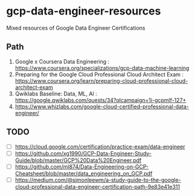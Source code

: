 # gcp-data-engineer-resources
Mixed resources of Google Data Engineer Certifications

## Path
1. Google x Coursera Data Engineering : https://www.coursera.org/specializations/gcp-data-machine-learning
1. Preparing for the Google Cloud Professional Cloud Architect Exam : https://www.coursera.org/learn/preparing-cloud-professional-cloud-architect-exam
1. Qwiklabs Baseline: Data, ML, AI : https://google.qwiklabs.com/quests/34?qlcampaign=1i-gcpmlf-127+
1. https://www.whizlabs.com/google-cloud-certified-professional-data-engineer/

## TODO
- [ ] https://cloud.google.com/certification/practice-exam/data-engineer
- [ ] https://github.com/xg1990/GCP-Data-Engineer-Study-Guide/blob/master/GCP%20Data%20Engineer.pdf
- [ ] https://github.com/ml874/Data-Engineering-on-GCP-Cheatsheet/blob/master/data_engineering_on_GCP.pdf
- [ ] https://medium.com/@simonleewm/a-study-guide-to-the-google-cloud-professional-data-engineer-certification-path-9e83e41e311
